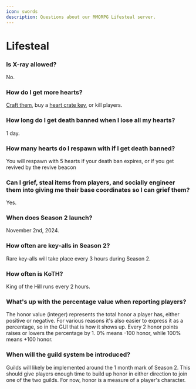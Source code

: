 ```yaml
---
icon: swords
description: Questions about our MMORPG Lifesteal server.
---
```


# Lifesteal

### **Is X-ray allowed?**

No.

### How do I get more hearts?

[Craft them](../lifesteal/introduction.md), buy a [heart crate key](https://torrent.tebex.io/package/6290037), or kill players.

### How long do I get death banned when I lose all my hearts?

1 day.

### How many hearts do I respawn with if I get death banned?

You will respawn with 5 hearts if your death ban expires, or if you get revived by the revive beacon

### **Can I grief, steal items from players, and socially engineer them into giving me their base coordinates so I can grief them?**

Yes.

### When does Season 2 launch?

November 2nd, 2024.

### How often are key-alls in Season 2?

Rare key-alls will take place every 3 hours during Season 2.

### How often is KoTH?

King of the Hill runs every 2 hours.

### What's up with the percentage value when reporting players?

The honor value (integer) represents the total honor a player has, either positive or negative. For various reasons it's also easier to express it as a percentage, so in the GUI that is how it shows up. Every 2 honor points raises or lowers the percentage by 1. 0% means -100 honor, while 100% means +100 honor.

### When will the guild system be introduced?

Guilds will likely be implemented around the 1 month mark of Season 2. This should give players enough time to build up honor in either direction to join one of the two guilds. For now, honor is a measure of a player's character.
